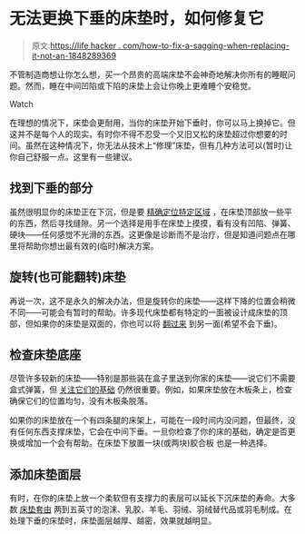 # 无法更换下垂的床垫时，如何修复它

> 原文:[https://life hacker . com/how-to-fix-a-sagging-when-replacing-it-not-an-1848289369](https://lifehacker.com/how-to-fix-a-sagging-mattress-when-replacing-it-isnt-an-1848289369)

不管制造商想让你怎么想，买一个昂贵的高端床垫不会神奇地解决你所有的睡眠问题。然而，睡在中间凹陷或下陷的床垫上会让你晚上更难睡个安稳觉。

Watch

在理想的情况下，床垫会更耐用，当你的床垫开始下垂时，你可以马上换掉它。但这并不是每个人的现实，有时你不得不忍受一个又旧又松的床垫超过你想要的时间。虽然在这种情况下，你无法从技术上“修理”床垫，但有几种方法可以(暂时)让你自己舒服一点。这里有一些建议。

## 找到下垂的部分

虽然很明显你的床垫正在下沉，但是要 [精确定位特定区域](https://myslumberyard.com/blog/how-to-fix-a-sagging-mattress/) ，在床垫顶部放一些平的东西，然后寻找缝隙。另一个选择是用手在床垫上摸摸，看有没有凹陷、弹簧、硬块——任何感觉不光滑的东西。这更像是诊断而不是治疗，但是知道问题点在哪里将帮助你想出最有效的(临时)解决方案。

## 旋转(也可能翻转)床垫

再说一次，这不是永久的解决办法，但是旋转你的床垫——这样下降的位置会稍微不同——可能会有暂时的帮助。许多现代床垫都有特定的一面被设计成床垫的顶部，但如果你的床垫是双面的，你也可以将 [翻过来](https://www.sleepadvisor.org/how-to-fix-a-sagging-mattress/) 到另一面(希望不会下垂)。

## 检查床垫底座

尽管许多较新的床垫——特别是那些装在盒子里送到你家的床垫——说它们不需要盒式弹簧，但 [关注它们的基础](https://www.sleepadvisor.org/how-to-fix-a-sagging-mattress/) 仍然很重要。例如，如果床垫放在木板条上，检查确保它们的位置均匀，没有木板条脱落。

如果你的床垫放在一个有四条腿的床架上，可能在一段时间内没问题，但最终，没有任何东西支撑床垫，它会在中间下垂。一旦你检查了你的床的基础，确定是否更换或增加一个会有帮助。在床垫下放置一块(或两块)胶合板 也是一种选择。

## 添加床垫面层

有时，在你的床垫上放一个柔软但有支撑力的表层可以延长下沉床垫的寿命。大多数 [床垫套由](https://www.sleepfoundation.org/mattress-information/how-to-fix-a-sagging-mattress) 两到五英寸的泡沫、乳胶、羊毛、羽绒、羽绒替代品或羽毛制成。在处理下垂的床垫时，床垫面层越厚、越密，效果就越明显。